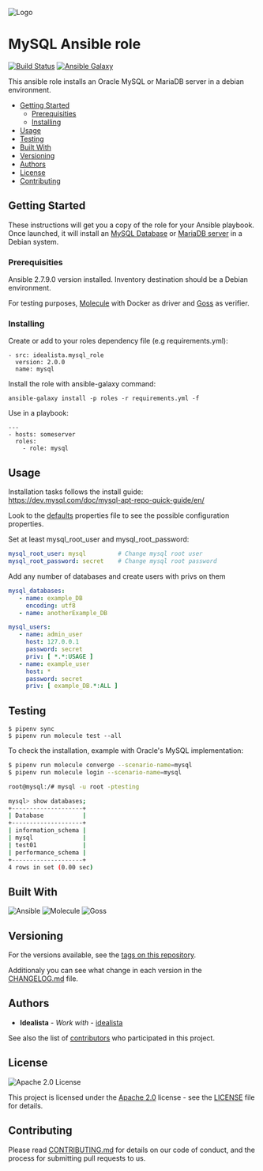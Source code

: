 ![Logo](https://raw.githubusercontent.com/idealista/mysql_role/master/logo.gif)

# MySQL Ansible role

[![Build Status](https://travis-ci.org/idealista/mysql_role.png)](https://travis-ci.org/idealista/mysql_role)
[![Ansible Galaxy](https://img.shields.io/badge/galaxy-idealista.mysql__role-B62682.svg)](https://galaxy.ansible.com/idealista/mysql_role)

This ansible role installs an Oracle MySQL or MariaDB server in a debian environment.

- [Getting Started](#getting-started)
	- [Prerequisities](#prerequisities)
	- [Installing](#installing)
- [Usage](#usage)
- [Testing](#testing)
- [Built With](#built-with)
- [Versioning](#versioning)
- [Authors](#authors)
- [License](#license)
- [Contributing](#contributing)

## Getting Started

These instructions will get you a copy of the role for your Ansible playbook. Once launched, it will install an [MySQL Database](https://www.mysql.com/) or [MariaDB server](https://mariadb.org/) in a Debian system.

### Prerequisities

Ansible 2.7.9.0 version installed.
Inventory destination should be a Debian environment.

For testing purposes, [Molecule](https://molecule.readthedocs.io/) with Docker as driver and [Goss](https://goss.rocks/) as verifier.

### Installing

Create or add to your roles dependency file (e.g requirements.yml):

```
- src: idealista.mysql_role
  version: 2.0.0
  name: mysql
```

Install the role with ansible-galaxy command:

```
ansible-galaxy install -p roles -r requirements.yml -f
```

Use in a playbook:

```
---
- hosts: someserver
  roles:
    - role: mysql
```

## Usage

Installation tasks follows the install guide: https://dev.mysql.com/doc/mysql-apt-repo-quick-guide/en/

Look to the [defaults](defaults/main.yml) properties file to see the possible configuration properties.

Set at least mysql_root_user and mysql_root_password:

```yaml
mysql_root_user: mysql         # Change mysql root user
mysql_root_password: secret    # Change mysql root password
```

Add any number of databases and create users with privs on them

```yaml
mysql_databases:
   - name: example_DB
     encoding: utf8
   - name: anotherExample_DB

mysql_users:
   - name: admin_user
     host: 127.0.0.1
     password: secret
     priv: [ *.*:USAGE ]
   - name: example_user
     host: *
     password: secret
     priv: [ example_DB.*:ALL ]
```

## Testing

```
$ pipenv sync
$ pipenv run molecule test --all
```

To check the installation, example with Oracle's MySQL implementation:

```bash
$ pipenv run molecule converge --scenario-name=mysql
$ pipenv run molecule login --scenario-name=mysql

root@mysql:/# mysql -u root -ptesting

mysql> show databases;
+--------------------+
| Database           |
+--------------------+
| information_schema |
| mysql              |
| test01             |
| performance_schema |
+--------------------+
4 rows in set (0.00 sec)
```

## Built With

![Ansible](https://img.shields.io/badge/ansible-2.7.9.0-green.svg)
![Molecule](https://img.shields.io/badge/molecule-2.20.0-green.svg)
![Goss](https://img.shields.io/badge/goss-0.3.5-green.svg)

## Versioning

For the versions available, see the [tags on this repository](https://github.com/idealista/mysql_role/tags).

Additionaly you can see what change in each version in the [CHANGELOG.md](CHANGELOG.md) file.

## Authors

* **Idealista** - *Work with* - [idealista](https://github.com/idealista)

See also the list of [contributors](https://github.com/idealista/mysql_role/contributors) who participated in this project.

## License

![Apache 2.0 License](https://img.shields.io/hexpm/l/plug.svg)

This project is licensed under the [Apache 2.0](https://www.apache.org/licenses/LICENSE-2.0) license - see the [LICENSE](LICENSE) file for details.

## Contributing

Please read [CONTRIBUTING.md](.github/CONTRIBUTING.md) for details on our code of conduct, and the process for submitting pull requests to us.
